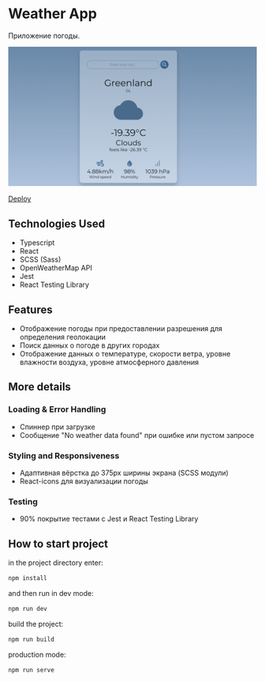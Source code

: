 # Weather App

Приложение погоды.

<img src="./src/assets/weatherapp-preview.png" alt="preview">

[Deploy](https://currentweatherdata.netlify.app/)

## Technologies Used

- Typescript
- React
- SCSS (Sass)
- OpenWeatherMap API
- Jest
- React Testing Library

## Features

- Отображение погоды при предоставлении разрешения для определения геолокации
- Поиск данных о погоде в других городах
- Отображение данных о температуре, скорости ветра, уровне влажности воздуха, уровне атмосферного давления

## More details

### Loading & Error Handling

- Спиннер при загрузке
- Сообщение "No weather data found" при ошибке или пустом запросе

### Styling and Responsiveness

- Адаптивная вёрстка до 375px ширины экрана (SCSS модули)
- React-icons для визуализации погоды

### Testing

- 90% покрытие тестами с Jest и React Testing Library

## How to start project

in the project directory enter:

```js
npm install
```

and then run in dev mode:

```js
npm run dev
```

build the project:

```js
npm run build
```

production mode:

```js
npm run serve
```

